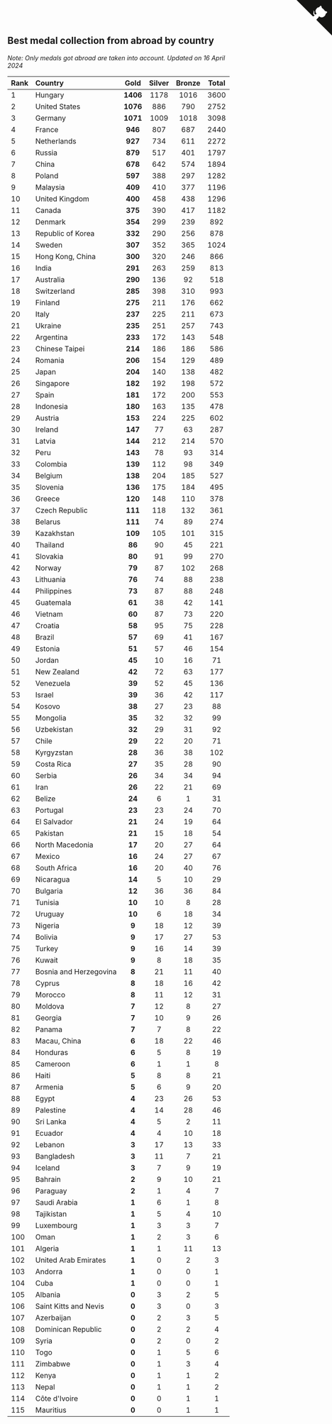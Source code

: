 ## Best medal collection from abroad by country

*Note: Only medals got abroad are taken into account.*
*Updated on 16 April 2024*

| Rank | Country | Gold | Silver | Bronze | Total |
| :--- | :--- | :--: | :--: | :--: | :--: |
| 1 | Hungary | **1406** | 1178 | 1016 | 3600 |
| 2 | United States | **1076** | 886 | 790 | 2752 |
| 3 | Germany | **1071** | 1009 | 1018 | 3098 |
| 4 | France | **946** | 807 | 687 | 2440 |
| 5 | Netherlands | **927** | 734 | 611 | 2272 |
| 6 | Russia | **879** | 517 | 401 | 1797 |
| 7 | China | **678** | 642 | 574 | 1894 |
| 8 | Poland | **597** | 388 | 297 | 1282 |
| 9 | Malaysia | **409** | 410 | 377 | 1196 |
| 10 | United Kingdom | **400** | 458 | 438 | 1296 |
| 11 | Canada | **375** | 390 | 417 | 1182 |
| 12 | Denmark | **354** | 299 | 239 | 892 |
| 13 | Republic of Korea | **332** | 290 | 256 | 878 |
| 14 | Sweden | **307** | 352 | 365 | 1024 |
| 15 | Hong Kong, China | **300** | 320 | 246 | 866 |
| 16 | India | **291** | 263 | 259 | 813 |
| 17 | Australia | **290** | 136 | 92 | 518 |
| 18 | Switzerland | **285** | 398 | 310 | 993 |
| 19 | Finland | **275** | 211 | 176 | 662 |
| 20 | Italy | **237** | 225 | 211 | 673 |
| 21 | Ukraine | **235** | 251 | 257 | 743 |
| 22 | Argentina | **233** | 172 | 143 | 548 |
| 23 | Chinese Taipei | **214** | 186 | 186 | 586 |
| 24 | Romania | **206** | 154 | 129 | 489 |
| 25 | Japan | **204** | 140 | 138 | 482 |
| 26 | Singapore | **182** | 192 | 198 | 572 |
| 27 | Spain | **181** | 172 | 200 | 553 |
| 28 | Indonesia | **180** | 163 | 135 | 478 |
| 29 | Austria | **153** | 224 | 225 | 602 |
| 30 | Ireland | **147** | 77 | 63 | 287 |
| 31 | Latvia | **144** | 212 | 214 | 570 |
| 32 | Peru | **143** | 78 | 93 | 314 |
| 33 | Colombia | **139** | 112 | 98 | 349 |
| 34 | Belgium | **138** | 204 | 185 | 527 |
| 35 | Slovenia | **136** | 175 | 184 | 495 |
| 36 | Greece | **120** | 148 | 110 | 378 |
| 37 | Czech Republic | **111** | 118 | 132 | 361 |
| 38 | Belarus | **111** | 74 | 89 | 274 |
| 39 | Kazakhstan | **109** | 105 | 101 | 315 |
| 40 | Thailand | **86** | 90 | 45 | 221 |
| 41 | Slovakia | **80** | 91 | 99 | 270 |
| 42 | Norway | **79** | 87 | 102 | 268 |
| 43 | Lithuania | **76** | 74 | 88 | 238 |
| 44 | Philippines | **73** | 87 | 88 | 248 |
| 45 | Guatemala | **61** | 38 | 42 | 141 |
| 46 | Vietnam | **60** | 87 | 73 | 220 |
| 47 | Croatia | **58** | 95 | 75 | 228 |
| 48 | Brazil | **57** | 69 | 41 | 167 |
| 49 | Estonia | **51** | 57 | 46 | 154 |
| 50 | Jordan | **45** | 10 | 16 | 71 |
| 51 | New Zealand | **42** | 72 | 63 | 177 |
| 52 | Venezuela | **39** | 52 | 45 | 136 |
| 53 | Israel | **39** | 36 | 42 | 117 |
| 54 | Kosovo | **38** | 27 | 23 | 88 |
| 55 | Mongolia | **35** | 32 | 32 | 99 |
| 56 | Uzbekistan | **32** | 29 | 31 | 92 |
| 57 | Chile | **29** | 22 | 20 | 71 |
| 58 | Kyrgyzstan | **28** | 36 | 38 | 102 |
| 59 | Costa Rica | **27** | 35 | 28 | 90 |
| 60 | Serbia | **26** | 34 | 34 | 94 |
| 61 | Iran | **26** | 22 | 21 | 69 |
| 62 | Belize | **24** | 6 | 1 | 31 |
| 63 | Portugal | **23** | 23 | 24 | 70 |
| 64 | El Salvador | **21** | 24 | 19 | 64 |
| 65 | Pakistan | **21** | 15 | 18 | 54 |
| 66 | North Macedonia | **17** | 20 | 27 | 64 |
| 67 | Mexico | **16** | 24 | 27 | 67 |
| 68 | South Africa | **16** | 20 | 40 | 76 |
| 69 | Nicaragua | **14** | 5 | 10 | 29 |
| 70 | Bulgaria | **12** | 36 | 36 | 84 |
| 71 | Tunisia | **10** | 10 | 8 | 28 |
| 72 | Uruguay | **10** | 6 | 18 | 34 |
| 73 | Nigeria | **9** | 18 | 12 | 39 |
| 74 | Bolivia | **9** | 17 | 27 | 53 |
| 75 | Turkey | **9** | 16 | 14 | 39 |
| 76 | Kuwait | **9** | 8 | 18 | 35 |
| 77 | Bosnia and Herzegovina | **8** | 21 | 11 | 40 |
| 78 | Cyprus | **8** | 18 | 16 | 42 |
| 79 | Morocco | **8** | 11 | 12 | 31 |
| 80 | Moldova | **7** | 12 | 8 | 27 |
| 81 | Georgia | **7** | 10 | 9 | 26 |
| 82 | Panama | **7** | 7 | 8 | 22 |
| 83 | Macau, China | **6** | 18 | 22 | 46 |
| 84 | Honduras | **6** | 5 | 8 | 19 |
| 85 | Cameroon | **6** | 1 | 1 | 8 |
| 86 | Haiti | **5** | 8 | 8 | 21 |
| 87 | Armenia | **5** | 6 | 9 | 20 |
| 88 | Egypt | **4** | 23 | 26 | 53 |
| 89 | Palestine | **4** | 14 | 28 | 46 |
| 90 | Sri Lanka | **4** | 5 | 2 | 11 |
| 91 | Ecuador | **4** | 4 | 10 | 18 |
| 92 | Lebanon | **3** | 17 | 13 | 33 |
| 93 | Bangladesh | **3** | 11 | 7 | 21 |
| 94 | Iceland | **3** | 7 | 9 | 19 |
| 95 | Bahrain | **2** | 9 | 10 | 21 |
| 96 | Paraguay | **2** | 1 | 4 | 7 |
| 97 | Saudi Arabia | **1** | 6 | 1 | 8 |
| 98 | Tajikistan | **1** | 5 | 4 | 10 |
| 99 | Luxembourg | **1** | 3 | 3 | 7 |
| 100 | Oman | **1** | 2 | 3 | 6 |
| 101 | Algeria | **1** | 1 | 11 | 13 |
| 102 | United Arab Emirates | **1** | 0 | 2 | 3 |
| 103 | Andorra | **1** | 0 | 0 | 1 |
| 104 | Cuba | **1** | 0 | 0 | 1 |
| 105 | Albania | **0** | 3 | 2 | 5 |
| 106 | Saint Kitts and Nevis | **0** | 3 | 0 | 3 |
| 107 | Azerbaijan | **0** | 2 | 3 | 5 |
| 108 | Dominican Republic | **0** | 2 | 2 | 4 |
| 109 | Syria | **0** | 2 | 0 | 2 |
| 110 | Togo | **0** | 1 | 5 | 6 |
| 111 | Zimbabwe | **0** | 1 | 3 | 4 |
| 112 | Kenya | **0** | 1 | 1 | 2 |
| 113 | Nepal | **0** | 1 | 1 | 2 |
| 114 | Côte d'Ivoire | **0** | 0 | 1 | 1 |
| 115 | Mauritius | **0** | 0 | 1 | 1 |


<a href="https://github.com/JustinTimeCuber/wca_statistics" class="github-corner" aria-label="View source on Github"><svg width="80" height="80" viewBox="0 0 250 250" style="fill:#151513; color:#fff; position: absolute; top: 0; border: 0; right: 0;" aria-hidden="true"><path d="M0,0 L115,115 L130,115 L142,142 L250,250 L250,0 Z"></path><path d="M128.3,109.0 C113.8,99.7 119.0,89.6 119.0,89.6 C122.0,82.7 120.5,78.6 120.5,78.6 C119.2,72.0 123.4,76.3 123.4,76.3 C127.3,80.9 125.5,87.3 125.5,87.3 C122.9,97.6 130.6,101.9 134.4,103.2" fill="currentColor" style="transform-origin: 130px 106px;" class="octo-arm"></path><path d="M115.0,115.0 C114.9,115.1 118.7,116.5 119.8,115.4 L133.7,101.6 C136.9,99.2 139.9,98.4 142.2,98.6 C133.8,88.0 127.5,74.4 143.8,58.0 C148.5,53.4 154.0,51.2 159.7,51.0 C160.3,49.4 163.2,43.6 171.4,40.1 C171.4,40.1 176.1,42.5 178.8,56.2 C183.1,58.6 187.2,61.8 190.9,65.4 C194.5,69.0 197.7,73.2 200.1,77.6 C213.8,80.2 216.3,84.9 216.3,84.9 C212.7,93.1 206.9,96.0 205.4,96.6 C205.1,102.4 203.0,107.8 198.3,112.5 C181.9,128.9 168.3,122.5 157.7,114.1 C157.9,116.9 156.7,120.9 152.7,124.9 L141.0,136.5 C139.8,137.7 141.6,141.9 141.8,141.8 Z" fill="currentColor" class="octo-body"></path></svg></a><style>.github-corner:hover .octo-arm{animation:octocat-wave 560ms ease-in-out}@keyframes octocat-wave{0%,100%{transform:rotate(0)}20%,60%{transform:rotate(-25deg)}40%,80%{transform:rotate(10deg)}}@media (max-width:500px){.github-corner:hover .octo-arm{animation:none}.github-corner .octo-arm{animation:octocat-wave 560ms ease-in-out}}</style>
